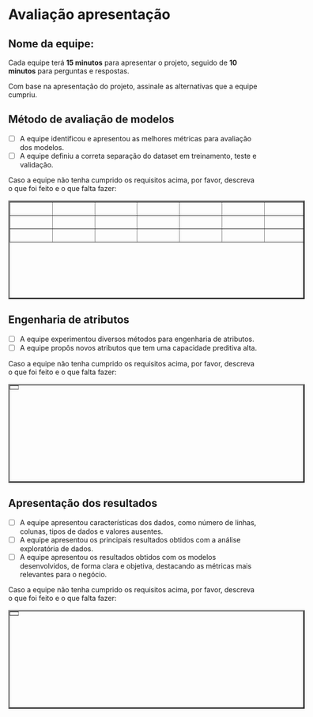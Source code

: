 # Avaliação apresentação

## Nome da equipe: 

Cada equipe terá **15 minutos** para apresentar o projeto, seguido de **10 minutos** para perguntas e respostas.

Com base na apresentação do projeto, assinale as alternativas que a equipe cumpriu.

## Método de avaliação de modelos

- [ ] A equipe identificou e apresentou as melhores métricas para avaliação dos modelos.
- [ ] A equipe definiu a correta separação do dataset em treinamento, teste e validação.

Caso a equipe não tenha cumprido os requisitos acima, por favor, descreva o que foi feito e o que falta fazer:

<table border="3" style="border-collapse: collapse; height: 200px; width: 600px;">
  <tr>
    <td>&nbsp;&nbsp;&nbsp;&nbsp;&nbsp;&nbsp;&nbsp;&nbsp;&nbsp;&nbsp;&nbsp;&nbsp;&nbsp;&nbsp;&nbsp;&nbsp;</td>
    <td>&nbsp;&nbsp;&nbsp;&nbsp;&nbsp;&nbsp;&nbsp;&nbsp;&nbsp;&nbsp;&nbsp;&nbsp;&nbsp;&nbsp;&nbsp;&nbsp;</td>
    <td>&nbsp;&nbsp;&nbsp;&nbsp;&nbsp;&nbsp;&nbsp;&nbsp;&nbsp;&nbsp;&nbsp;&nbsp;&nbsp;&nbsp;&nbsp;&nbsp;</td>
    <td>&nbsp;&nbsp;&nbsp;&nbsp;&nbsp;&nbsp;&nbsp;&nbsp;&nbsp;&nbsp;&nbsp;&nbsp;&nbsp;&nbsp;&nbsp;&nbsp;</td>
    <td>&nbsp;&nbsp;&nbsp;&nbsp;&nbsp;&nbsp;&nbsp;&nbsp;&nbsp;&nbsp;&nbsp;&nbsp;&nbsp;&nbsp;&nbsp;&nbsp;</td>
    <td>&nbsp;&nbsp;&nbsp;&nbsp;&nbsp;&nbsp;&nbsp;&nbsp;&nbsp;&nbsp;&nbsp;&nbsp;&nbsp;&nbsp;&nbsp;&nbsp;</td>
    <td>&nbsp;&nbsp;&nbsp;&nbsp;&nbsp;&nbsp;&nbsp;&nbsp;&nbsp;&nbsp;&nbsp;&nbsp;&nbsp;&nbsp;&nbsp;&nbsp;</td>
  </tr>
  <tr>
    <td>&nbsp;&nbsp;&nbsp;&nbsp;&nbsp;&nbsp;&nbsp;&nbsp;&nbsp;&nbsp;&nbsp;&nbsp;&nbsp;&nbsp;&nbsp;&nbsp;</td>
    <td>&nbsp;&nbsp;&nbsp;&nbsp;&nbsp;&nbsp;&nbsp;&nbsp;&nbsp;&nbsp;&nbsp;&nbsp;&nbsp;&nbsp;&nbsp;&nbsp;</td>
    <td>&nbsp;&nbsp;&nbsp;&nbsp;&nbsp;&nbsp;&nbsp;&nbsp;&nbsp;&nbsp;&nbsp;&nbsp;&nbsp;&nbsp;&nbsp;&nbsp;</td>
    <td>&nbsp;&nbsp;&nbsp;&nbsp;&nbsp;&nbsp;&nbsp;&nbsp;&nbsp;&nbsp;&nbsp;&nbsp;&nbsp;&nbsp;&nbsp;&nbsp;</td>
    <td>&nbsp;&nbsp;&nbsp;&nbsp;&nbsp;&nbsp;&nbsp;&nbsp;&nbsp;&nbsp;&nbsp;&nbsp;&nbsp;&nbsp;&nbsp;&nbsp;</td>
    <td>&nbsp;&nbsp;&nbsp;&nbsp;&nbsp;&nbsp;&nbsp;&nbsp;&nbsp;&nbsp;&nbsp;&nbsp;&nbsp;&nbsp;&nbsp;&nbsp;</td>
    <td>&nbsp;&nbsp;&nbsp;&nbsp;&nbsp;&nbsp;&nbsp;&nbsp;&nbsp;&nbsp;&nbsp;&nbsp;&nbsp;&nbsp;&nbsp;&nbsp;</td>
  </tr>
  <tr>
    <td>&nbsp;&nbsp;&nbsp;&nbsp;&nbsp;&nbsp;&nbsp;&nbsp;&nbsp;&nbsp;&nbsp;&nbsp;&nbsp;&nbsp;&nbsp;&nbsp;</td>
    <td>&nbsp;&nbsp;&nbsp;&nbsp;&nbsp;&nbsp;&nbsp;&nbsp;&nbsp;&nbsp;&nbsp;&nbsp;&nbsp;&nbsp;&nbsp;&nbsp;</td>
    <td>&nbsp;&nbsp;&nbsp;&nbsp;&nbsp;&nbsp;&nbsp;&nbsp;&nbsp;&nbsp;&nbsp;&nbsp;&nbsp;&nbsp;&nbsp;&nbsp;</td>
    <td>&nbsp;&nbsp;&nbsp;&nbsp;&nbsp;&nbsp;&nbsp;&nbsp;&nbsp;&nbsp;&nbsp;&nbsp;&nbsp;&nbsp;&nbsp;&nbsp;</td>
    <td>&nbsp;&nbsp;&nbsp;&nbsp;&nbsp;&nbsp;&nbsp;&nbsp;&nbsp;&nbsp;&nbsp;&nbsp;&nbsp;&nbsp;&nbsp;&nbsp;</td>
    <td>&nbsp;&nbsp;&nbsp;&nbsp;&nbsp;&nbsp;&nbsp;&nbsp;&nbsp;&nbsp;&nbsp;&nbsp;&nbsp;&nbsp;&nbsp;&nbsp;</td>
    <td>&nbsp;&nbsp;&nbsp;&nbsp;&nbsp;&nbsp;&nbsp;&nbsp;&nbsp;&nbsp;&nbsp;&nbsp;&nbsp;&nbsp;&nbsp;&nbsp;</td>
  </tr>
</table>


## Engenharia de atributos

- [ ] A equipe experimentou diversos métodos para engenharia de atributos.
- [ ] A equipe propôs novos atributos que tem uma capacidade preditiva alta. 

Caso a equipe não tenha cumprido os requisitos acima, por favor, descreva o que foi feito e o que falta fazer:

<table border="3" style="border-collapse: collapse; height: 200px; width: 600px;">
  <tr>
    <td></td>
  </tr>
</table>


## Apresentação dos resultados

- [ ] A equipe apresentou características dos dados, como número de linhas, colunas, tipos de dados e valores ausentes.
- [ ] A equipe apresentou os principais resultados obtidos com a análise exploratória de dados.
- [ ] A equipe apresentou os resultados obtidos com os modelos desenvolvidos, de forma clara e objetiva, destacando as métricas mais relevantes para o negócio.

Caso a equipe não tenha cumprido os requisitos acima, por favor, descreva o que foi feito e o que falta fazer:

<table border="3" style="border-collapse: collapse; height: 200px; width: 600px;">
  <tr>
    <td></td>
  </tr>
</table>


